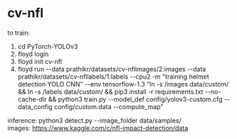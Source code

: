 # cv-nfl

to train:
1. cd PyTorch-YOLOv3
2. floyd login
3. floyd init cv-nfl
4. floyd run --data prathikr/datasets/cv-nflimages/2:images --data prathikr/datasets/cv-nfllabels/1:labels --cpu2 -m "training helmet detection YOLO CNN" --env tensorflow-1.3 "ln -s /images data/custom/ && ln -s /labels data/custom/ && pip3 install -r requirements.txt --no-cache-dir && python3 train.py --model_def config/yolov3-custom.cfg --data_config config/custom.data --compute_map"

inference: python3 detect.py --image_folder data/samples/ <br>
images: https://www.kaggle.com/c/nfl-impact-detection/data
